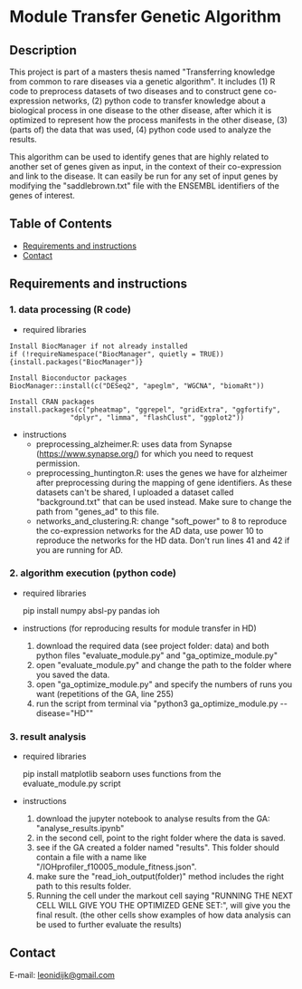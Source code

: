 # Module Transfer Genetic Algorithm

## Description
This project is part of a masters thesis named "Transferring knowledge from common to rare diseases via a genetic algorithm".
It includes (1) R code to preprocess datasets of two diseases and to construct gene co-expression networks, (2) python code to transfer knowledge about a biological process in one disease to the other disease,
after which it is optimized to represent how the process manifests in the other disease, (3) (parts of) the data that was used, (4) python code used to analyze the results.

This algorithm can be used to identify genes that are highly related to another set of genes given as input, in the context of their co-expression and link to the disease. 
It can easily be run for any set of input genes by modifying the "saddlebrown.txt" file with the ENSEMBL identifiers of the genes of interest.

## Table of Contents
- [Requirements and instructions](#requirements_and_instructions)
- [Contact](#contact)

## Requirements and instructions
### 1. data processing (R code)
   * required libraries
   
    Install BiocManager if not already installed
    if (!requireNamespace("BiocManager", quietly = TRUE)) {install.packages("BiocManager")}

    Install Bioconductor packages
    BiocManager::install(c("DESeq2", "apeglm", "WGCNA", "biomaRt"))

    Install CRAN packages
    install.packages(c("pheatmap", "ggrepel", "gridExtra", "ggfortify", 
                   "dplyr", "limma", "flashClust", "ggplot2"))
* instructions
     - preprocessing_alzheimer.R: uses data from Synapse (https://www.synapse.org/) for which you need to request permission.
     - preprocessing_huntington.R: uses the genes we have for alzheimer after preprocessing during the mapping of gene identifiers. As these datasets can't be shared, I uploaded a dataset called
        "background.txt" that can be used instead. Make sure to change the path from "genes_ad" to this file.
     - networks_and_clustering.R: change "soft_power" to 8 to reproduce the co-expression networks for the AD data, use power 10 to reproduce the networks for the HD data. Don't run lines 41 and 42 if you are
       running for AD.

### 2. algorithm execution (python code)
   * required libraries
     
     pip install numpy absl-py pandas ioh
     
   * instructions (for reproducing results for module transfer in HD)
     1. download the required data (see project folder: data) and both python files "evaluate_module.py" and "ga_optimize_module.py"
     2. open "evaluate_module.py" and change the path to the folder where you saved the data.
     3. open "ga_optimize_module.py" and specify the numbers of runs you want (repetitions of the GA, line 255)
     4. run the script from terminal via "python3 ga_optimize_module.py --disease="HD""
    
### 3. result analysis
  * required libraries

    pip install matplotlib seaborn
    uses functions from the evaluate_module.py script

* instructions
  1. download the jupyter notebook to analyse results from the GA: "analyse_results.ipynb"
  2. in the second cell, point to the right folder where the data is saved.
  3. see if the GA created a folder named "results". This folder should contain a file with a name like "/IOHprofiler_f10005_module_fitness.json".
  4. make sure the "read_ioh_output(folder)" method includes the right path to this results folder.
  5. Running the cell under the markout cell saying "RUNNING THE NEXT CELL WILL GIVE YOU THE OPTIMIZED GENE SET:", will give you the final result. (the other cells show examples of how data analysis can be used to further evaluate the results)


## Contact
E-mail: leonidijk@gmail.com

